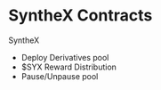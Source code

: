 # SyntheX Contracts

SyntheX
- Deploy Derivatives pool
- $SYX Reward Distribution
- Pause/Unpause pool


